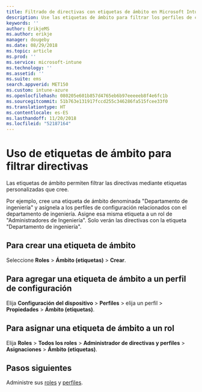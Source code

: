 ```yaml
---
title: Filtrado de directivas con etiquetas de ámbito en Microsoft Intune - Azure | Microsoft Docs
description: Use las etiquetas de ámbito para filtrar los perfiles de configuración por roles específicos.
keywords: ''
author: ErikjeMS
ms.author: erikje
manager: dougeby
ms.date: 08/29/2018
ms.topic: article
ms.prod: ''
ms.service: microsoft-intune
ms.technology: ''
ms.assetid: ''
ms.suite: ems
search.appverid: MET150
ms.custom: intune-azure
ms.openlocfilehash: 080205e601b857d4765eb6b97eeeeeb8f4e6fc1b
ms.sourcegitcommit: 51b763e131917fccd255c346286fa515fcee33f0
ms.translationtype: HT
ms.contentlocale: es-ES
ms.lasthandoff: 11/20/2018
ms.locfileid: "52187164"
---
```

# <a name="use-scope-tags-to-filter-policies"></a>Uso de etiquetas de ámbito para filtrar directivas

Las etiquetas de ámbito permiten filtrar las directivas mediante etiquetas personalizadas que cree.

Por ejemplo, cree una etiqueta de ámbito denominada "Departamento de ingeniería" y asígnela a los perfiles de configuración relacionados con el departamento de ingeniería. Asigne esa misma etiqueta a un rol de "Administradores de Ingeniería". Solo verán las directivas con la etiqueta "Departamento de ingeniería".

## <a name="to-create-a-scope-tag"></a>Para crear una etiqueta de ámbito

Seleccione **Roles** > **Ámbito (etiquetas)** > **Crear**.

## <a name="to-add-a-scope-tag-to-a-configuration-profile"></a>Para agregar una etiqueta de ámbito a un perfil de configuración

Elija **Configuración del dispositivo** > **Perfiles** > elija un perfil > **Propiedades** > **Ámbito (etiquetas)**.

## <a name="to-assign-a-scope-tag-to-a-role"></a>Para asignar una etiqueta de ámbito a un rol

Elija **Roles** > **Todos los roles** > **Administrador de directivas y perfiles** > **Asignaciones** > **Ámbito (etiquetas)**.

## <a name="next-steps"></a>Pasos siguientes

Administre sus [roles](role-based-access-control.md) y [perfiles](device-profile-assign.md).

